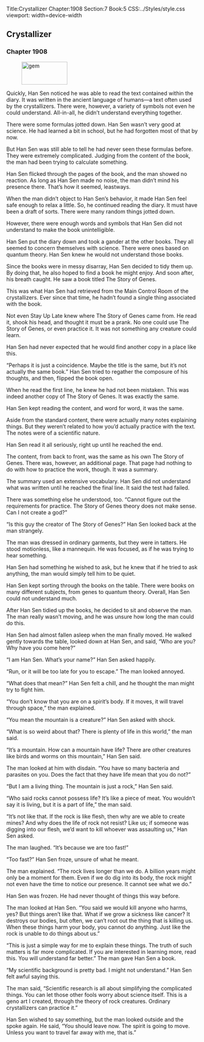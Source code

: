 Title:Crystallizer 
Chapter:1908 
Section:7 
Book:5 
CSS:../Styles/style.css 
viewport: width=device-width
  
## Crystallizer
### Chapter 1908 
<figure>
	<img src="../Images/gem.gif" alt="gem" id="gem" width="120" height="60" />
</figure>
  

  
  Quickly, Han Sen noticed he was able to read the text contained within the diary. It was written in the ancient language of humans—a text often used by the crystallizers. There were, however, a variety of symbols not even he could understand. All-in-all, he didn’t understand everything together.

There were some formulas jotted down. Han Sen wasn’t very good at science. He had learned a bit in school, but he had forgotten most of that by now.

But Han Sen was still able to tell he had never seen these formulas before. They were extremely complicated. Judging from the content of the book, the man had been trying to calculate something.

Han Sen flicked through the pages of the book, and the man showed no reaction. As long as Han Sen made no noise, the man didn’t mind his presence there. That’s how it seemed, leastways.

When the man didn’t object to Han Sen’s behavior, it made Han Sen feel safe enough to relax a little. So, he continued reading the diary. It must have been a draft of sorts. There were many random things jotted down.

However, there were enough words and symbols that Han Sen did not understand to make the book unintelligible.

Han Sen put the diary down and took a gander at the other books. They all seemed to concern themselves with science. There were ones based on quantum theory. Han Sen knew he would not understand those books.

Since the books were in messy disarray, Han Sen decided to tidy them up. By doing that, he also hoped to find a book he might enjoy. And soon after, his breath caught. He saw a book titled The Story of Genes.

This was what Han Sen had retrieved from the Main Control Room of the crystallizers. Ever since that time, he hadn’t found a single thing associated with the book.

Not even Stay Up Late knew where The Story of Genes came from. He read it, shook his head, and thought it must be a prank. No one could use The Story of Genes, or even practice it. It was not something any creature could learn.

Han Sen had never expected that he would find another copy in a place like this.

“Perhaps it is just a coincidence. Maybe the title is the same, but it’s not actually the same book.” Han Sen tried to regather the composure of his thoughts, and then, flipped the book open.

When he read the first line, he knew he had not been mistaken. This was indeed another copy of The Story of Genes. It was exactly the same.

Han Sen kept reading the content, and word for word, it was the same.

Aside from the standard content, there were actually many notes explaining things. But they weren’t related to how you’d actually practice with the text. The notes were of a scientific nature.

Han Sen read it all seriously, right up until he reached the end.

The content, from back to front, was the same as his own The Story of Genes. There was, however, an additional page. That page had nothing to do with how to practice the work, though. It was a summary.

The summary used an extensive vocabulary. Han Sen did not understand what was written until he reached the final line. It said the test had failed.

There was something else he understood, too. “Cannot figure out the requirements for practice. The Story of Genes theory does not make sense. Can I not create a god?”

“Is this guy the creator of The Story of Genes?” Han Sen looked back at the man strangely.

The man was dressed in ordinary garments, but they were in tatters. He stood motionless, like a mannequin. He was focused, as if he was trying to hear something.

Han Sen had something he wished to ask, but he knew that if he tried to ask anything, the man would simply tell him to be quiet.

Han Sen kept sorting through the books on the table. There were books on many different subjects, from genes to quantum theory. Overall, Han Sen could not understand much.

After Han Sen tidied up the books, he decided to sit and observe the man. The man really wasn’t moving, and he was unsure how long the man could do this.

Han Sen had almost fallen asleep when the man finally moved. He walked gently towards the table, looked down at Han Sen, and said, “Who are you? Why have you come here?”

“I am Han Sen. What’s your name?” Han Sen asked happily.

“Run, or it will be too late for you to escape.” The man looked annoyed.

“What does that mean?” Han Sen felt a chill, and he thought the man might try to fight him.

“You don’t know that you are on a spirit’s body. If it moves, it will travel through space,” the man explained.

“You mean the mountain is a creature?” Han Sen asked with shock.

“What is so weird about that? There is plenty of life in this world,” the man said.

“It’s a mountain. How can a mountain have life? There are other creatures like birds and worms on this mountain,” Han Sen said.

The man looked at him with disdain. “You have so many bacteria and parasites on you. Does the fact that they have life mean that you do not?”

“But I am a living thing. The mountain is just a rock,” Han Sen said.

“Who said rocks cannot possess life? It’s like a piece of meat. You wouldn’t say it is living, but it is a part of life,” the man said.

“It’s not like that. If the rock is like flesh, then why are we able to create mines? And why does the life of rock not resist? Like us; if someone was digging into our flesh, we’d want to kill whoever was assaulting us,” Han Sen asked.

The man laughed. “It’s because we are too fast!”

“Too fast?” Han Sen froze, unsure of what he meant.

The man explained. “The rock lives longer than we do. A billion years might only be a moment for them. Even if we do dig into its body, the rock might not even have the time to notice our presence. It cannot see what we do.”

Han Sen was frozen. He had never thought of things this way before.

The man looked at Han Sen. “You said we would kill anyone who harms, yes? But things aren’t like that. What if we grow a sickness like cancer? It destroys our bodies, but often, we can’t root out the thing that is killing us. When these things harm your body, you cannot do anything. Just like the rock is unable to do things about us.”

“This is just a simple way for me to explain these things. The truth of such matters is far more complicated. If you are interested in learning more, read this. You will understand far better.” The man gave Han Sen a book.

“My scientific background is pretty bad. I might not understand.” Han Sen felt awful saying this.

The man said, “Scientific research is all about simplifying the complicated things. You can let those other fools worry about science itself. This is a geno art I created, through the theory of rock creatures. Ordinary crystallizers can practice it.”

Han Sen wished to say something, but the man looked outside and the spoke again. He said, “You should leave now. The spirit is going to move. Unless you want to travel far away with me, that is.”
